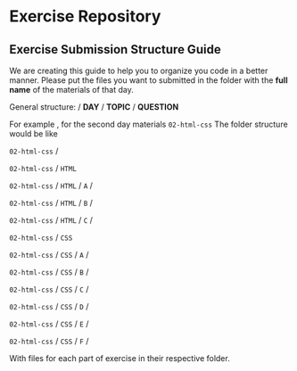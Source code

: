 # Exercise Repository

## Exercise Submission Structure Guide
We are creating this guide to help you to organize you code in a better manner.
Please put the files you want to submitted in the folder with the **full name** of the materials of that day.

General structure:  / **DAY** /  **TOPIC** / **QUESTION**

For example , for the second day materials `02-html-css`
The folder structure would be like 

`02-html-css` / 

`02-html-css` / `HTML`

`02-html-css` / `HTML` / `A` / 

`02-html-css` / `HTML` / `B` / 

`02-html-css` / `HTML` / `C` / 

`02-html-css` / `CSS`

`02-html-css` / `CSS` / `A` / 

`02-html-css` / `CSS` / `B` / 

`02-html-css` / `CSS` / `C` / 

`02-html-css` / `CSS` / `D` / 

`02-html-css` / `CSS` / `E` / 

`02-html-css` / `CSS` / `F` / 

With files for each part of exercise in their respective folder.



